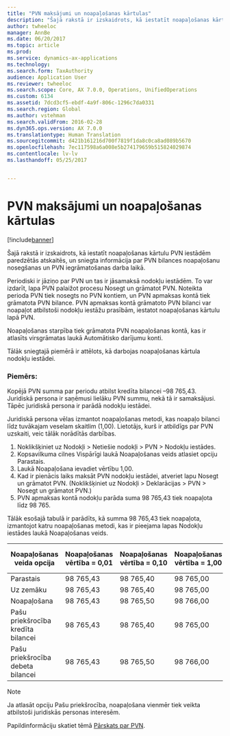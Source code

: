 ```yaml
---
title: "PVN maksājumi un noapaļošanas kārtulas"
description: "Šajā rakstā ir izskaidrots, kā iestatīt noapaļošanas kārtulu PVN iestādēm paredzētās atskaitēs, un sniegta informācija par PVN bilances noapaļošanu nosegšanas un PVN iegrāmatošanas darba laikā."
author: twheeloc
manager: AnnBe
ms.date: 06/20/2017
ms.topic: article
ms.prod: 
ms.service: dynamics-ax-applications
ms.technology: 
ms.search.form: TaxAuthority
audience: Application User
ms.reviewer: twheeloc
ms.search.scope: Core, AX 7.0.0, Operations, UnifiedOperations
ms.custom: 6134
ms.assetid: 7dcd3cf5-ebdf-4a9f-806c-1296c7da0331
ms.search.region: Global
ms.author: vstehman
ms.search.validFrom: 2016-02-28
ms.dyn365.ops.version: AX 7.0.0
ms.translationtype: Human Translation
ms.sourcegitcommit: d421b161216d700f7819f1da8c0ca8ad089b5670
ms.openlocfilehash: 7ec117598a6a008e5b274179659b515824029874
ms.contentlocale: lv-lv
ms.lasthandoff: 05/25/2017


---
```


# <a name="sales-tax-payments-and-rounding-rules"></a>PVN maksājumi un noapaļošanas kārtulas

[!include[banner](../includes/banner.md)]


Šajā rakstā ir izskaidrots, kā iestatīt noapaļošanas kārtulu PVN iestādēm paredzētās atskaitēs, un sniegta informācija par PVN bilances noapaļošanu nosegšanas un PVN iegrāmatošanas darba laikā.

Periodiski ir jāziņo par PVN un tas ir jāsamaksā nodokļu iestādēm. To var izdarīt, lapa PVN palaižot procesu Nosegt un grāmatot PVN. Noteikta perioda PVN tiek nosegts no PVN kontiem, un PVN apmaksas kontā tiek grāmatota PVN bilance. PVN apmaksas kontā grāmatoto PVN bilanci var noapaļot atbilstoši nodokļu iestāžu prasībām, iestatot noapaļošanas kārtulu lapā PVN. 

Noapaļošanas starpība tiek grāmatota PVN noapaļošanas kontā, kas ir atlasīts virsgrāmatas laukā Automātisko darījumu konti.

Tālāk sniegtajā piemērā ir attēlots, kā darbojas noapaļošanas kārtula nodokļu iestādei.

### <a name="example"></a>Piemērs:

Kopējā PVN summa par periodu atbilst kredīta bilancei –98 765,43. Juridiskā persona ir saņēmusi lielāku PVN summu, nekā tā ir samaksājusi. Tāpēc juridiskā persona ir parādā nodokļu iestādei. 

Juridiskā persona vēlas izmantot noapaļošanas metodi, kas noapaļo bilanci līdz tuvākajam veselam skaitlim (1,00). Lietotājs, kurš ir atbildīgs par PVN uzskaiti, veic tālāk norādītās darbības.

1.  Noklikšķiniet uz Nodokļi &gt; Netiešie nodokļi &gt; PVN &gt; Nodokļu iestādes.
2.  Kopsavilkuma cilnes Vispārīgi laukā Noapaļošanas veids atlasiet opciju Parastais.
3.  Laukā Noapaļošana ievadiet vērtību 1,00.
4.  Kad ir pienācis laiks maksāt PVN nodokļu iestādei, atveriet lapu Nosegt un grāmatot PVN. (Noklikšķiniet uz Nodokļi &gt; Deklarācijas &gt; PVN &gt; Nosegt un grāmatot PVN.)
5.  PVN apmaksas kontā nodokļu parāda suma 98 765,43 tiek noapaļota līdz 98 765.

Tālāk esošajā tabulā ir parādīts, kā summa 98 765,43 tiek noapaļota, izmantojot katru noapaļošanas metodi, kas ir pieejama lapas Nodokļu iestādes laukā Noapaļošanas veids.

| Noapaļošanas veida opcija                | Noapaļošanas vērtība = 0,01 | Noapaļošanas vērtība = 0,10 | Noapaļošanas vērtība = 1,00 | Noapaļošanas vērtība = 100,00 |
|-------------------------------------|------------------------|------------------------|------------------------|--------------------------|
| Parastais                              | 98 765,43              | 98 765,40              | 98 765,00              | 98 800,00                |
| Uz zemāku                            | 98 765,43              | 98 765,40              | 98 765,00              | 98 700,00                |
| Noapaļošana                         | 98 765,43              | 98 765,50              | 98 766,00              | 98 800,00                |
| Pašu priekšrocība kredīta bilancei | 98 765,43              | 98 765,40              | 98 765,00              | 98 700,00                |
| Pašu priekšrocība debeta bilancei  | 98 765,43              | 98 765,50              | 98 766,00              | 98 800,00                |

> [!NOTE]                                                                                  
> Ja atlasāt opciju Pašu priekšrocība, noapaļošana vienmēr tiek veikta atbilstoši juridiskās personas interesēm. 

Papildinformāciju skatiet tēmā [Pārskats par PVN](indirect-taxes-overview.md). 




